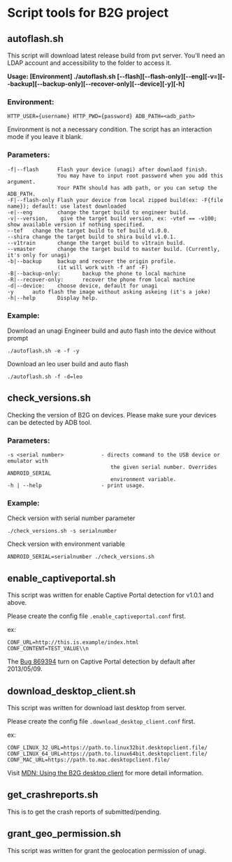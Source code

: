 # Script tools for B2G project


## autoflash.sh

This script will download latest release build from pvt server. You'll need an LDAP account and accessibility to the folder to access it.

**Usage: [Environment] ./autoflash.sh [--flash][--flash-only][--eng][-v=<version>][--backup][--backup-only][--recover-only][--device][-y][-h]**


### Environment:

```
HTTP_USER={username} HTTP_PWD={password} ADB_PATH=<adb_path>
```

Environment is not a necessary condition. The script has an interaction mode if you leave it blank.

### Parameters:

```
-f|--flash      Flash your device (unagi) after downlaod finish.
                You may have to input root password when you add this argument.
                Your PATH should has adb path, or you can setup the ADB_PATH.
-F|--flash-only Flash your device from local zipped build(ex: -F{file name}); default: use latest downloaded
-e|--eng        change the target build to engineer build.
-v|--version,    give the target build version, ex: -vtef == -v100; show available version if nothing specified.
--tef   change the target build to tef build v1.0.0.
--shira change the target build to shira build v1.0.1.
--v1train       change the target build to v1train build.
--vmaster       change the target build to master build. (Currently, it's only for unagi)
-b|--backup     backup and recover the origin profile.
                (it will work with -f anf -F)
-B|--backup-only:       backup the phone to local machine
-R|--recover-only:      recover the phone from local machine
-d|--device:    choose device, default for unagi
-y      auto flash the image without asking askeing (it's a joke)
-h|--help       Display help.
```

### Example:

Download an unagi Engineer build and auto flash into the device without prompt

    ./autoflash.sh -e -f -y

Download an leo user build and auto flash

    ./autoflash.sh -f -d=leo


## check_versions.sh

Checking the version of B2G on devices.
Please make sure your devices can be detected by ADB tool.

### Parameters:

```
-s <serial number>            - directs command to the USB device or emulator with
                                 the given serial number. Overrides ANDROID_SERIAL
                                 environment variable.
-h | --help                   - print usage.
```

### Example:

Check version with serial number parameter

    ./check_versions.sh -s serialnumber

Check version with environment variable

    ANDROID_SERIAL=serialnumber ./check_versions.sh


## enable_captiveportal.sh

This script was written for enable Captive Portal detection for v1.0.1 and above.

Please create the config file `.enable_captiveportal.conf` first.

ex:
```
CONF_URL=http://this.is.example/index.html
CONF_CONTENT=TEST_VALUE\\n
```
The [Bug 869394](https://bugzil.la/869394) turn on Captive Portal detection by default after 2013/05/09.


## download_desktop_client.sh

This script was written for download last desktop from server.

Please create the config file `.download_desktop_client.conf` first.

ex:
```
CONF_LINUX_32_URL=https://path.to.linux32bit.desktopclient.file/
CONF_LINUX_64_URL=https://path.to.linux64bit.desktopclient.file/
CONF_MAC_URL=https://path.to.mac.desktopclient.file/
```

Visit [MDN: Using the B2G desktop client](https://developer.mozilla.org/en-US/docs/Mozilla/Firefox_OS/Using_the_B2G_desktop_client) for more detail information.


## get_crashreports.sh

This is to get the crash reports of submitted/pending.


## grant_geo_permission.sh

This script was written for grant the geolocation permission of unagi.

